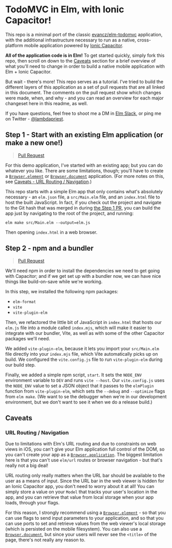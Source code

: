 # TodoMVC in Elm, with Ionic Capacitor!

This repo is a minimal port of the classic [evancz/elm-todomvc](https://github.com/evancz/elm-todomvc) application, with the additional infrastructure necessary to run as a native, cross-platform mobile application powered by [Ionic Capacitor](https://capacitorjs.com/docs/).

**All of the application code is in Elm!** To get started quickly, simply fork this repo, then scroll on down to the [Caveats](#caveats) section for a brief overview of what you'll need to change in order to build a native mobile application with Elm + Ionic Capacitor.

But wait - there's more! This repo serves as a tutorial. I've tried to build the different layers of this application as a set of pull requests that are all linked in this document. The comments on the pull request show which changes were made, when, and why - and you can read an overview for each major changeset here in this readme, as well.

If you have questions, feel free to shoot me a DM in [Elm Slack](https://elmlang.slack.com/), or ping me on Twitter - [@lambdapriest](https://twitter.com/lambdapriest).

## Step 1 - Start with an existing Elm application (or make a new one!)

> [Pull Request](https://github.com/jmpavlick/elm-todomvc-capacitor/pull/1)

For this demo application, I've started with an existing app; but you can do whatever you like. There are some limitations, though; you'll have to create a [`Browser.element`](https://package.elm-lang.org/packages/elm/browser/latest/Browser#element) or [`Browser.document`](https://package.elm-lang.org/packages/elm/browser/latest/Browser#document) application. (For more notes on this, see [Caveats - URL Routing / Navigation](#url-routing--navigation).)

This repo starts with a simple Elm app that only contains what's absolutely necessary - an `elm.json` file, a `src/Main.elm` file, and an `index.html` file to host the built JavaScript. In fact, if you check out the project and navigate to the Git hash that was merged in during [the Step 1 PR](https://github.com/jmpavlick/elm-todomvc-capacitor/pull/1), you can build the app just by navigating to the root of the project, and running:

```
elm make src/Main.elm --output=elm.js
```

Then opening `index.html` in a web browser.

## Step 2 - npm and a bundler

> [Pull Request](https://github.com/jmpavlick/elm-todomvc-capacitor/pull/2)

We'll need npm in order to install the dependencies we need to get going with Capacitor; and if we get set up with a bundler now, we can have nice things like build-on-save while we're working.

In this step, we installed the following npm packages:

* `elm-format`
* `vite`
* `vite-plugin-elm`

Then, we refactored the little bit of JavaScript in `index.html` that hosts our `elm.js` file into a module called `index.mjs`, which will make it easier to integrate with our bundler, Vite, as well as with some of the other Capacitor packages we'll need.

We added `vite-plugin-elm`, because it lets you import your `src/Main.elm` file directly into your `index.mjs` file, which Vite automatically picks up on build. We configured the `vite.config.js` file to run `vite-plugin-elm` during our build step.

Finally, we added a simple npm script, `start`. It sets the `NODE_ENV` environment variable to `DEV` and runs `vite --host`. Our `vite.config.js` uses the `NODE_ENV` value to set a JSON object that it passes to the `elmPlugin` function from `vite-plugin-elm`, which sets the `--debug` and `--optimize` flags from `elm make`. (We want to se the debugger when we're in our development environment, but we don't want to see it when we do a release build.)

## Caveats

### URL Routing / Navigation

Due to limitations with Elm's URL routing and due to constraints on web views in iOS, you can't give your Elm application full control of the DOM, so you can't create your app as a [`Browser.application`](https://package.elm-lang.org/packages/elm/browser/latest/Browser#application). The biggest limitation here is that you can't use `elm/url` routes or browser navigation - but that's really not a big deal!

URL routing only really matters when the URL bar should be available to the user as a means of input. Since the URL bar in the web viewer is hidden for an Ionic Capacitor app, you don't need to worry about it at all! You can simply store a value on your `Model` that tracks your user's location in the app, and you can retrieve that value from local storage when your app loads, through your flags.

For this reason, I strongly recommend using a [`Browser.element`](https://package.elm-lang.org/packages/elm/browser/latest/Browser#element) - so that you can use flags to send input parameters to your application, and so that you can use ports to set and retrieve values from the web viewer's local storage (which is persisted on the mobile filesystem). You can also use a [`Browser.document`](https://package.elm-lang.org/packages/elm/browser/latest/Browser#document), but since your users will never see the `<title>` of the page, there's not really any reason to.
